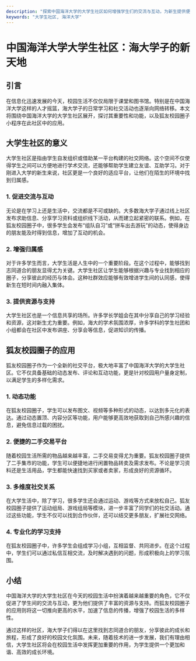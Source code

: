 ```yaml
---
description: "探索中国海洋大学的大学生社区如何增强学生们的交流与互动，为新生提供便利的社交平台。"
keywords: "大学生社区, 海洋大学"
---
```

# 中国海洋大学大学生社区：海大学子的新天地

## 引言

在信息化迅速发展的今天，校园生活不仅仅局限于课堂和图书馆。特别是在中国海洋大学这样的人才摇篮，海大学子的日常学习和社交活动也逐渐向网络转移。本文将围绕中国海洋大学的大学生社区展开，探讨其重要性和功能，以及狐友校园圈子小程序在此社区中的应用。

## 大学生社区的意义

大学生社区是指由学生自发组织或借助某一平台构建的社交网络。这个空间不仅使得学生之间可以方便地进行学术交流，还能够帮助学生建立友谊、互助学习。对于刚进入大学的新生来说，社区更是一个良好的适应平台，让他们在陌生的环境中找到归属感。

### 1. 促进交流与互动

无论是在学习上还是生活中，交流都是不可或缺的。大多数海大学子通过线上社区发布求助信息、分享学习资料或组织线下活动，从而建立起紧密的联系。例如，在狐友校园圈子中，很多学生会发布“组队自习”或“拼车出去游玩”的动态，使得身边的朋友能及时得到信息，增加了互动的机会。

### 2. 增强归属感

对于许多学生而言，大学生活是人生中的一个重要阶段。在这个过程中，能够找到志同道合的朋友显得尤为关键。大学生社区让学生能够根据兴趣与专业找到相应的圈子，分享彼此的经历与体会。这种社群效应能够有效增进学生间的认同感，使得新生在短时间内融入集体。

### 3. 提供资源与支持

大学生社区也是一个信息共享的场所。许多学长学姐会在其中分享自己的学习经验和资源，这对新生尤为重要。例如，海大的学术氛围浓厚，许多学科的学生社团和小组都会在社区中发布讲座、分享会等信息，促进知识的传播。

## 狐友校园圈子的应用

狐友校园圈子作为一个全新的社交平台，极大地丰富了中国海洋大学的大学生社区。它不仅具备基础的动态发布、评论和互动功能，更是针对校园用户量身定制，以满足学生的多样化需求。

### 1. 动态功能

在狐友校园圈子，学生可以发布图文、视频等多种形式的动态，以达到多元化的表达。通过动态置顶、内容分区等功能，用户能够更高效地获取到自己所感兴趣的信息，避免信息过载的困扰。

### 2. 便捷的二手交易平台

随着校园生活所需的物品越来越丰富，二手交易变得尤为重要。狐友校园圈子提供了二手集市的功能，学生可以便捷地进行闲置物品转卖及需求发布。不论是学习资料还是生活用品，学生都能快速找到买家或者卖家，形成良好的资源循环。

### 3. 多维度社交关系

在大学生活中，除了学习，很多学生还会通过运动、游戏等方式来放松自己。狐友校园圈子提供了运动组局、游戏组局等模块，进一步丰富了同学们的社交活动。通过这些功能，学生不仅可以找到合作伙伴，还可以结交更多朋友，扩展社交网络。

### 4. 专业化的学习支持

在狐友校园圈子中，许多学生会组成学习小组，互相监督、共同进步。在这个过程中，学生们可以通过私信互相交流，及时解决遇到的问题，形成积极向上的学习氛围。

## 小结

中国海洋大学的大学生社区在今天的校园生活中扮演着越来越重要的角色，它不仅促进了学生间的交流与互动，更为他们提供了丰富的资源与支持。而狐友校园圈子的应用则将这一切推向更高的水平，加速了信息的传播，增强了校园生活的多样性。

通过这样的社区，海大学子们得以在这里找到志同道合的朋友，分享彼此的成长和旅程，形成了良好的校园文化氛围。未来，随着技术的进一步发展，我们有理由相信，大学生社区将会在校园生活中发挥更加重要的作用，为学生提供一个更加和谐、高效的成长环境。
